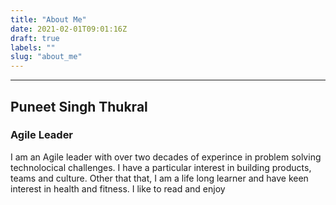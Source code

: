 ```yaml
---
title: "About Me"
date: 2021-02-01T09:01:16Z
draft: true
labels: ""
slug: "about_me"
---
```


***

## Puneet Singh Thukral

### Agile Leader

I am an Agile leader with over two decades of experince in problem solving technolocical challenges. I have a particular interest in building products, teams and culture.  Other that that, I am a life long learner and have keen interest in health and fitness. I like to read and enjoy

